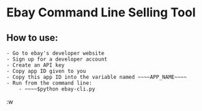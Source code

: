 # Ebay Command Line Selling Tool

## How to use:
	- Go to ebay's developer website
	- Sign up for a developer account
	- Create an API key
	- Copy app ID given to you
	- Copy this app ID into the variable named ~~~~APP_NAME~~~~
	- Run from the command line:
		- ~~~~$python ebay-cli.py
:w
